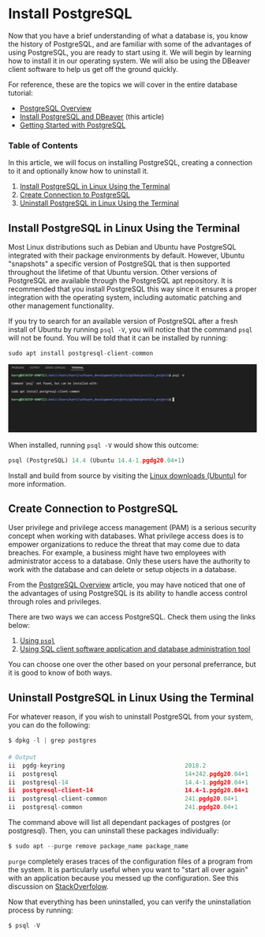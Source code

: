 # Install PostgreSQL

Now that you have a brief understanding of what a database is, you know the history of PostgreSQL, and are familiar with some of the advantages of using PostgreSQL, you are ready to start using it. We will begin by learning how to install it in our operating system. We will also be using the DBeaver client software to help us get off the ground quickly.

For reference, these are the topics we will cover in the entire database tutorial:

- [PostgreSQL Overview](/databases/postgresql.md)
- [Install PostgreSQL and DBeaver](/databases/install_postgresql.md) (this article)
- [Getting Started with PostgreSQL](/databases/getting_started_with_postgresql.md)

### Table of Contents

In this article, we will focus on installing PostgreSQL, creating a connection to it and optionally know how to uninstall it.

1. [Install PostgreSQL in Linux Using the Terminal](#install-postgresql-in-linux-using-the-terminal)
2. [Create Connection to PostgreSQL](#create-connection-to-postgresql)
3. [Uninstall PostgreSQL in Linux Using the Terminal](#uninstall-postgresql-in-linux-using-the-terminal)


## Install PostgreSQL in Linux Using the Terminal

Most Linux distributions such as Debian and Ubuntu have PostgreSQL integrated with their package environments by default. However, Ubuntu "snapshots" a specific version of PostgreSQL that is then supported throughout the lifetime of that Ubuntu version. Other versions of PostgreSQL are available through the PostgreSQL apt repository. It is recommended that you install PostgreSQL this way since it ensures a proper integration with the operating system, including automatic patching and other management functionality.

If you try to search for an available version of PostgreSQL after a fresh install of Ubuntu by running `psql -V`, you will notice that the command `psql` will not be found. You will be told that it can be installed by running:

```python
sudo apt install postgresql-client-common
```

![No postresql](/images/databases/postgresql/no_postgresql.png)

When installed, running `psql -V` would show this outcome:

```python
psql (PostgreSQL) 14.4 (Ubuntu 14.4-1.pgdg20.04+1)
```

Install and build from source by visiting the [Linux downloads (Ubuntu)](https://www.postgresql.org/download/linux/ubuntu/) for more information.


## Create Connection to PostgreSQL

User privilege and privilege access management (PAM) is a serious security concept when working with databases. What privilege access does is to empower organizations to reduce the threat that may come due to data breaches. For example, a business might have two employees with administrator access to a database. Only these users have the authority to work with the database and can delete or setup objects in a database.

From the [PostgreSQL Overview](postgresql.md) article, you may have noticed that one of the advantages of using PostgreSQL is its ability to handle access control through roles and privileges. 

There are two ways we can access PostgreSQL. Check them using the links below:

1. [Using `psql`](/databases/access_postgresql/psql.md)
2. [Using SQL client software application and database administration tool](/databases/access_postgresql/dbeaver.md)

You can choose one over the other based on your personal preferrance, but it is good to know of both ways.


## Uninstall PostgreSQL in Linux Using the Terminal

For whatever reason, if you wish to uninstall PostgreSQL from your system, you can do the following:

```python
$ dpkg -l | grep postgres

# Output
ii  pgdg-keyring                                  2018.2                               all          keyring for apt.postgresql.org
ii  postgresql                                    14+242.pgdg20.04+1                   all          object-relational SQL database (supported version)
ii  postgresql-14                                 14.4-1.pgdg20.04+1                   amd64        The World's Most Advanced Open Source Relational Database
ii  postgresql-client-14                          14.4-1.pgdg20.04+1                   amd64        front-end programs for PostgreSQL 14
ii  postgresql-client-common                      241.pgdg20.04+1                      all          manager for multiple PostgreSQL client versions
ii  postgresql-common                             241.pgdg20.04+1                      all          PostgreSQL database-cluster manager
```

The command above will list all dependant packages of postgres (or postgresql). Then, you can uninstall these packages individually:

```python
$ sudo apt --purge remove package_name package_name
```

`purge` completely erases traces of the configuration files of a program from the system. It is particularly useful when you want to "start all over again" with an application because you messed up the configuration. See this discussion on [StackOverfolow](https://askubuntu.com/a/187891/789542).

Now that everything has been uninstalled, you can verify the uninstallation process by running:

```python
$ psql -V
```
